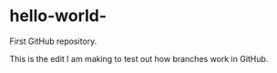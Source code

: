 # hello-world-
First GitHub repository. 

This is the edit I am making to test out how branches work in GitHub. 
